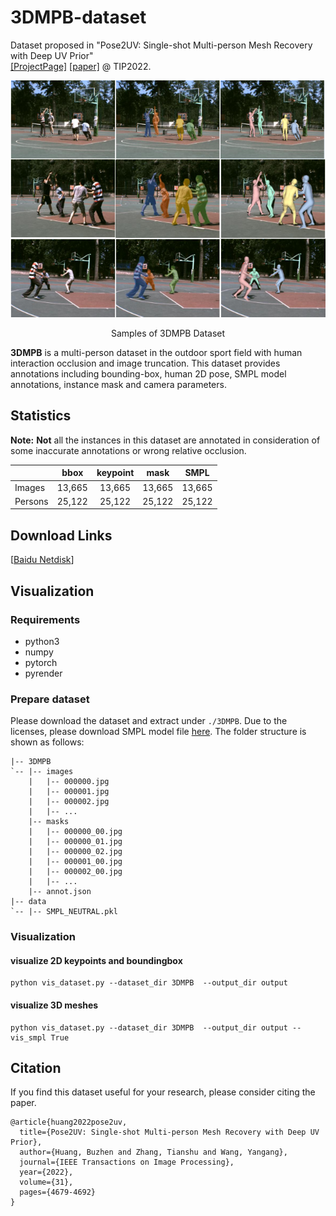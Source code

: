 # 3DMPB-dataset

Dataset proposed in "Pose2UV: Single-shot Multi-person Mesh Recovery with Deep UV Prior"  
[[ProjectPage]](https://www.yangangwang.com/papers/HBZ-Pose2UV-2022-06.html) [[paper]](https://www.yangangwang.com/papers/HBZ-pose2uv-2022-06.pdf) @ TIP2022. 

<div align="center">
<img src="docs/image.png" width="800px"/>
<p> Samples of 3DMPB Dataset</p>
</div>

**3DMPB** is a multi-person dataset in the outdoor sport field with human interaction occlusion and image truncation. This dataset provides annotations including bounding-box, human 2D pose, SMPL model annotations, instance mask and camera parameters.


## Statistics
**Note:** **Not** all the instances in this dataset are annotated in consideration of some inaccurate annotations or wrong relative occlusion. 

|          | bbox    | keypoint   | mask  | SMPL |
| -------- | :-----: | :--------: | :----: | :-----:|
| Images   | 13,665  | 13,665     | 13,665 | 13,665 |
| Persons  | 25,122  | 25,122     | 25,122 | 25,122 |

## Download Links

\[[Baidu Netdisk](https://pan.baidu.com/s/12nB-B-JgcCP2ulVmnWy4Lg?pwd=mo07)\]


## Visualization
### Requirements 
* python3
* numpy
* pytorch
* pyrender
### Prepare dataset 
Please download the dataset and extract under `./3DMPB`. Due to the licenses, please download SMPL model file [here](https://smpl.is.tue.mpg.de/). The folder structure is shown as follows:
```
|-- 3DMPB
`-- |-- images
    |   |-- 000000.jpg
    |   |-- 000001.jpg
    |   |-- 000002.jpg
    |   |-- ...
    |-- masks
    |   |-- 000000_00.jpg
    |   |-- 000000_01.jpg
    |   |-- 000000_02.jpg
    |   |-- 000001_00.jpg
    |   |-- 000002_00.jpg
    |   |-- ...
    |-- annot.json
|-- data
`-- |-- SMPL_NEUTRAL.pkl    
```
### Visualization
#### visualize 2D keypoints and boundingbox
```
python vis_dataset.py --dataset_dir 3DMPB  --output_dir output 
```
#### visualize 3D meshes
```
python vis_dataset.py --dataset_dir 3DMPB  --output_dir output --vis_smpl True
```

## Citation
If you find this dataset useful for your research, please consider citing the paper.
```
@article{huang2022pose2uv,
  title={Pose2UV: Single-shot Multi-person Mesh Recovery with Deep UV Prior},
  author={Huang, Buzhen and Zhang, Tianshu and Wang, Yangang},
  journal={IEEE Transactions on Image Processing},
  year={2022},
  volume={31},
  pages={4679-4692}
}
```